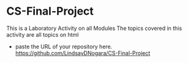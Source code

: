 # CS-Final-Project
This is a Laboratory Activity on all Modules
The topics covered in this activity are all topics on html
- paste the URL of your repository here. https://github.com/LindsayDNogara/CS-Final-Project
